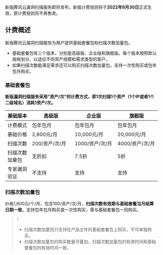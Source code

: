 新版腾讯云漏洞扫描服务即将发布，新版计费规则将于**2022年9月30日**正式生效，原计费规则将不再售卖。

## 计费概述
新版腾讯云漏洞扫描服务为用户提供基础套餐包和扫描次数加量包。

- 基础套餐包有三个版本，分别是高级版、企业版和旗舰版。每个版本按照默认规格划分，以适应不同资产规模和需求类型的客户。
- 如果扫描次数能满足需求还可以购买扫描次数加量包，支持一次性购买或包年包月购买。

### 基础套餐包
**新版漏洞扫描服务采用“资产/次”的计费方式，即1次扫描1个资产（1个IP或者1个二级域名）消耗1资产/次。**
<table>
<thead>
<tr>
<th width="16%">基础版本</th>
<th width="28%">高级版</th>
<th width="28%">企业版</th>
<th width="287%">旗舰版</th>
</tr>
</thead>
<tbody><tr>
<td>计费模式</td>
<td>包年包月</td>
<td>包年包月</td>
<td>包年包月</td>
</tr>
<tr>
<td>基础价格</td>
<td>2,800元/月</td>
<td>10,000元/月</td>
<td>20,000元/月</td>
</tr>
<tr>
<td>扫描次数</td>
<td>200/资产/次/月</td>
<td>1000/资产/次/月</td>
<td>4000/资产/次/月</td>
</tr>
<tr>
<td>扫描次数加量包</td>
<td>无折扣</td>
<td>7.5折</td>
<td>5折</td>
</tr>
<tr>
<td>专家漏洞验证</td>
<td>不支持</td>
<td>支持</td>
<td>支持</td>
</tr>
</tbody></table>

### 扫描次数加量包
价格1,600元/个/月，包含100/资产/次/月，**扫描次数有效期与基础套餐当月结算日期一致**。支持包年包月购买或一次性购买，需与基础套餐包一同购买。
>!
>- 扫描次数加量包只支持在产品主件的基础套餐包上购买，不可单独购买。
>- 扫描次数加量包的购买数量可叠加，扫描次数加量包的有效时间和基础套餐包的有效时间一致。
